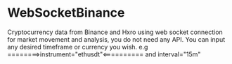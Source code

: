 # WebSocketBinance
Cryptocurrency data from Binance and Hxro using web socket connection for market movement and analysis, you do not need any API. You can input any desired timeframe or  currency you wish. e.g ========>instrument="ethusdt"<========== and interval="15m"

